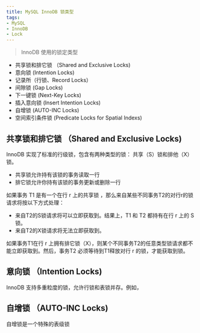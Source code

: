 ```yaml
---
title: MySQL InnoDB 锁类型
tags:
- MySQL
- InnoDB
- Lock
---
```


> InnoDB 使用的锁定类型 

* 共享锁和排它锁 （Shared and Exclusive Locks)
* 意向锁 (Intention Locks)
* 记录所（行锁、Record Locks）
* 间隙锁 (Gap Locks)
* 下一键锁 (Next-Key Locks)
* 插入意向锁 (Insert Intention Locks)
* 自增锁 (AUTO-INC Locks)
* 空间索引条件锁 (Predicate Locks for Spatial Indexs)

## 共享锁和排它锁 （Shared and Exclusive Locks)

InnoDB 实现了标准的行级锁，包含有两种类型的锁： 共享（S）锁和排他（X）锁。
* 共享锁允许持有该锁的事务读取一行
* 排它锁允许你持有该锁的事务更新或删除一行

如果事务 T1 是有一个在行 r 上的共享锁 ，那么来自某些不同事务T2的对行r的锁请求将按以下方式处理：
* 来自T2的S锁请求将可以立即获取到。结果上，T1 和 T2 都持有在行 r 上的 S 锁。
* 来自T2的X锁请求将无法立即获取到。

如果事务T1在行 r 上拥有排它锁（X），则某个不同事务T2的任意类型锁请求都不能立即获取到。然后，事务T2 必须等待到T1释放对行 r 的锁，才能获取到锁。

## 意向锁 （Intention Locks)

InnoDB 支持多重粒度的锁，允许行锁和表锁并存。例如，

## 自增锁 （AUTO-INC Locks)

自增锁是一个特殊的表级锁


